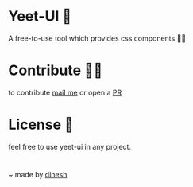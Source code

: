 # Yeet-UI 🗿

A free-to-use tool which provides css components 🐱‍👤

# Contribute 🧞‍♂️

to contribute [mail me](mailto:dinestalwadker@gmail.com) or open a [PR](https://github.com/dinxsh/Yeet-UI/pulls)

# License 📜

feel free to use yeet-ui in any project.

#

~ made by [dinesh](https://github.com/dinxsh)
